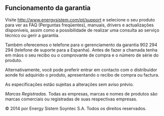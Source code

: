 ## Funcionamento da garantia
Visite http://www.energysistem.com/pt/support e selecione o seu produto para ver as FAQ (Perguntas freqüentes), manuais, drivers e actualizações disponíveis, assim como a possibilidade de realizar uma consulta ao serviço técnico ou gerir a garantia.



Também oferecemos o telefone para o gerenciamento da garantia 902 294 294 (telefone de suporte para a Espanha). Antes de fazer a chamada tenha em mãos o seu recibo ou o comprovante de compra e o número de série do produto.

Alternativamente, você pode preferir entrar em contacto com o distribuidor aonde foi adquirido o produto, apresentando o recibo de compra ou factura.

As especificações estão sujeitas a alterações sem aviso prévio.

*Marcas Registradas.* Todas as empresas, marcas e nomes de produtos são marcas comerciais ou registradas de suas respectivas empresas.

© 2014 por Energy Sistem Soyntec S.A. Todos os direitos reservados.

